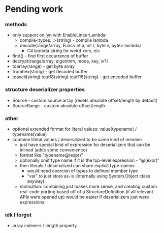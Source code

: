 # Pending work

### methods
* only support on lyn with EnableLinearLambda:
  - compile<types...>(string) - compile lambda
  - decode(range/array, Func<int a, int r, byte v, byte> lambda)
    - C# lambda string for weird xors, etc
* find() - find first occurrence of buffer
* decrypt(range/array, algorithm, mode, key, iv?)
* toarray(range) - get byte array
* fromhex(string) - get decoded buffer
* toascii(string) toutf8(string) toutf16(string) - get encoded buffer

### structure deserializer properties
* Source - custom source array (resets absolute offset/length by default)
* SourceRange - custom absolute offset/length

### other
* optional extended format for literal values: value(typename) / typename(value)
* combine literal values / deserialized to be same kind of member
   - just have special kind of expression for deserializers that can be inlined
     (adds some convenience)
    - format like "typename@(expr)"
    - optionally omit type name if it is the top-level expression - "@(expr)"
  - then literals / deserialized can share explicit type-names
    - would need coercion of types to defined member type
    - "var" to just store as-is (internally using System.Object class anyway)
  - motivation: combining just makes more sense, and creating custom real-code
    porting based off of a StructureDefinition (if all relevant APIs were opened
    up) would be easier if deserializers just were expressions

### idk I forgot
* array indexers / length property
